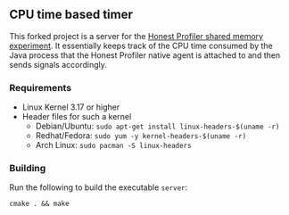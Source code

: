 ## CPU time based timer
This forked project is a server for the [Honest Profiler shared memory experiment](https://github.com/Oja95/honest-profiler/tree/shared-memory-experiment).
It essentially keeps track of the CPU time consumed by the Java process that the Honest Profiler native agent is attached to and then sends signals accordingly.


### Requirements

- Linux Kernel 3.17 or higher
- Header files for such a kernel
  - Debian/Ubuntu: `sudo apt-get install linux-headers-$(uname -r)`
  - Redhat/Fedora: `sudo yum -y kernel-headers-$(uname -r)`
  - Arch Linux: `sudo pacman -S linux-headers`

### Building
Run the following to build the executable `server`:

`cmake . && make`
